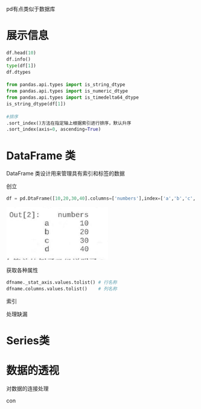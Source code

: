 pd有点类似于数据库

# 展示信息

```python
df.head(10)
df.info()
type(df[1])
df.dtypes

from pandas.api.types import is_string_dtype
from pandas.api.types import is_numeric_dtype
from pandas.api.types import is_timedelta64_dtype
is_string_dtype(df[1])

#排序
.sort_index()方法在指定轴上根据索引进行排序，默认升序
.sort_index(axis=0, ascending=True)
```

# DataFrame 类

DataFrame 类设计用来管理具有索引和标签的数据

创立

```python
df = pd.DtaFrame([10,20,30,40].columns=['numbers'],index=['a','b','c','d'])
```

![image-20201022134757098](Learnpd.assets/image-20201022134757098.png)

获取各种属性

```python
dfname._stat_axis.values.tolist() # 行名称
dfname.columns.values.tolist()    # 列名称
```

索引

处理缺漏

# Series类

# 数据的透视

对数据的连接处理

con